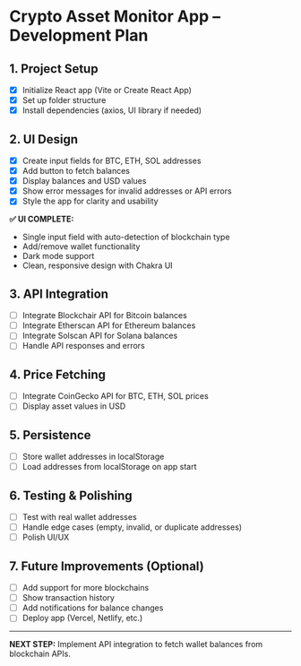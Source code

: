 # Crypto Asset Monitor App – Development Plan

## 1. Project Setup
- [x] Initialize React app (Vite or Create React App)
- [x] Set up folder structure
- [x] Install dependencies (axios, UI library if needed)

## 2. UI Design
- [x] Create input fields for BTC, ETH, SOL addresses
- [x] Add button to fetch balances
- [x] Display balances and USD values
- [x] Show error messages for invalid addresses or API errors
- [x] Style the app for clarity and usability

**✅ UI COMPLETE:**
- Single input field with auto-detection of blockchain type
- Add/remove wallet functionality
- Dark mode support
- Clean, responsive design with Chakra UI

## 3. API Integration
- [ ] Integrate Blockchair API for Bitcoin balances
- [ ] Integrate Etherscan API for Ethereum balances
- [ ] Integrate Solscan API for Solana balances
- [ ] Handle API responses and errors

## 4. Price Fetching
- [ ] Integrate CoinGecko API for BTC, ETH, SOL prices
- [ ] Display asset values in USD

## 5. Persistence
- [ ] Store wallet addresses in localStorage
- [ ] Load addresses from localStorage on app start

## 6. Testing & Polishing
- [ ] Test with real wallet addresses
- [ ] Handle edge cases (empty, invalid, or duplicate addresses)
- [ ] Polish UI/UX

## 7. Future Improvements (Optional)
- [ ] Add support for more blockchains
- [ ] Show transaction history
- [ ] Add notifications for balance changes
- [ ] Deploy app (Vercel, Netlify, etc.)

---

**NEXT STEP:** Implement API integration to fetch wallet balances from blockchain APIs. 